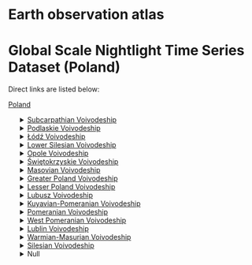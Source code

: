 # Earth observation atlas
 # Global Scale Nightlight Time Series Dataset (Poland)
Direct links are listed below:

<a href="https://eoatlas-nightlight.s3.amazonaws.com/eoatlas-monthly-nightlight-00137.csv">Poland</a>
<ul>
<details>
<summary><a href="https://eoatlas-nightlight.s3.amazonaws.com/eoatlas-monthly-nightlight-02366.csv">Subcarpathian Voivodeship</a></summary>
<ul>
<ol>
<li><a href="https://eoatlas-nightlight.s3.amazonaws.com/eoatlas-monthly-nightlight-36953.csv">powiat sanocki</a></li><li><a href="https://eoatlas-nightlight.s3.amazonaws.com/eoatlas-monthly-nightlight-36959.csv">powiat brzozowski</a></li><li><a href="https://eoatlas-nightlight.s3.amazonaws.com/eoatlas-monthly-nightlight-36969.csv">powiat dębicki</a></li><li><a href="https://eoatlas-nightlight.s3.amazonaws.com/eoatlas-monthly-nightlight-36978.csv">powiat leski</a></li><li><a href="https://eoatlas-nightlight.s3.amazonaws.com/eoatlas-monthly-nightlight-36981.csv">powiat jarosławski</a></li><li><a href="https://eoatlas-nightlight.s3.amazonaws.com/eoatlas-monthly-nightlight-36987.csv">Rzeszów</a></li><li><a href="https://eoatlas-nightlight.s3.amazonaws.com/eoatlas-monthly-nightlight-37018.csv">powiat bieszczadzki</a></li><li><a href="https://eoatlas-nightlight.s3.amazonaws.com/eoatlas-monthly-nightlight-37046.csv">powiat ropczycko-sędziszowski</a></li><li><a href="https://eoatlas-nightlight.s3.amazonaws.com/eoatlas-monthly-nightlight-37065.csv">powiat przeworski</a></li><li><a href="https://eoatlas-nightlight.s3.amazonaws.com/eoatlas-monthly-nightlight-37074.csv">Przemyśl</a></li><li><a href="https://eoatlas-nightlight.s3.amazonaws.com/eoatlas-monthly-nightlight-37080.csv">powiat lubaczowski</a></li><li><a href="https://eoatlas-nightlight.s3.amazonaws.com/eoatlas-monthly-nightlight-37115.csv">Krosno</a></li><li><a href="https://eoatlas-nightlight.s3.amazonaws.com/eoatlas-monthly-nightlight-37138.csv">powiat krośnieński</a></li><li><a href="https://eoatlas-nightlight.s3.amazonaws.com/eoatlas-monthly-nightlight-37140.csv">powiat łańcucki</a></li><li><a href="https://eoatlas-nightlight.s3.amazonaws.com/eoatlas-monthly-nightlight-37152.csv">powiat mielecki</a></li><li><a href="https://eoatlas-nightlight.s3.amazonaws.com/eoatlas-monthly-nightlight-37154.csv">powiat niżański</a></li><li><a href="https://eoatlas-nightlight.s3.amazonaws.com/eoatlas-monthly-nightlight-37171.csv">powiat rzeszowski</a></li><li><a href="https://eoatlas-nightlight.s3.amazonaws.com/eoatlas-monthly-nightlight-37179.csv">powiat stalowowolski</a></li><li><a href="https://eoatlas-nightlight.s3.amazonaws.com/eoatlas-monthly-nightlight-37197.csv">Tarnobrzeg</a></li><li><a href="https://eoatlas-nightlight.s3.amazonaws.com/eoatlas-monthly-nightlight-37207.csv">powiat kolbuszowski</a></li><li><a href="https://eoatlas-nightlight.s3.amazonaws.com/eoatlas-monthly-nightlight-37212.csv">powiat jasielski</a></li><li><a href="https://eoatlas-nightlight.s3.amazonaws.com/eoatlas-monthly-nightlight-37239.csv">powiat tarnobrzeski</a></li><li><a href="https://eoatlas-nightlight.s3.amazonaws.com/eoatlas-monthly-nightlight-37243.csv">powiat leżajski</a></li><li><a href="https://eoatlas-nightlight.s3.amazonaws.com/eoatlas-monthly-nightlight-37271.csv">powiat strzyżowski</a></li><li><a href="https://eoatlas-nightlight.s3.amazonaws.com/eoatlas-monthly-nightlight-37300.csv">powiat przemyski</a></li></ul>
</ol>
</details>
<details>
<summary><a href="https://eoatlas-nightlight.s3.amazonaws.com/eoatlas-monthly-nightlight-02367.csv">Podlaskie Voivodeship</a></summary>
<ul>
<ol>
<li><a href="https://eoatlas-nightlight.s3.amazonaws.com/eoatlas-monthly-nightlight-36951.csv">powiat siemiatycki</a></li><li><a href="https://eoatlas-nightlight.s3.amazonaws.com/eoatlas-monthly-nightlight-36952.csv">powiat sejneński</a></li><li><a href="https://eoatlas-nightlight.s3.amazonaws.com/eoatlas-monthly-nightlight-36986.csv">powiat augustowski</a></li><li><a href="https://eoatlas-nightlight.s3.amazonaws.com/eoatlas-monthly-nightlight-36993.csv">Suwałki</a></li><li><a href="https://eoatlas-nightlight.s3.amazonaws.com/eoatlas-monthly-nightlight-37003.csv">powiat białostocki</a></li><li><a href="https://eoatlas-nightlight.s3.amazonaws.com/eoatlas-monthly-nightlight-37005.csv">powiat bielski</a></li><li><a href="https://eoatlas-nightlight.s3.amazonaws.com/eoatlas-monthly-nightlight-37088.csv">powiat łomżyński</a></li><li><a href="https://eoatlas-nightlight.s3.amazonaws.com/eoatlas-monthly-nightlight-37117.csv">Łomża</a></li><li><a href="https://eoatlas-nightlight.s3.amazonaws.com/eoatlas-monthly-nightlight-37153.csv">powiat moniecki</a></li><li><a href="https://eoatlas-nightlight.s3.amazonaws.com/eoatlas-monthly-nightlight-37178.csv">powiat sokólski</a></li><li><a href="https://eoatlas-nightlight.s3.amazonaws.com/eoatlas-monthly-nightlight-37208.csv">powiat kolneński</a></li><li><a href="https://eoatlas-nightlight.s3.amazonaws.com/eoatlas-monthly-nightlight-37211.csv">powiat grajewski</a></li><li><a href="https://eoatlas-nightlight.s3.amazonaws.com/eoatlas-monthly-nightlight-37238.csv">powiat suwalski</a></li><li><a href="https://eoatlas-nightlight.s3.amazonaws.com/eoatlas-monthly-nightlight-37256.csv">powiat wysokomazowiecki</a></li><li><a href="https://eoatlas-nightlight.s3.amazonaws.com/eoatlas-monthly-nightlight-37258.csv">powiat zambrowski</a></li><li><a href="https://eoatlas-nightlight.s3.amazonaws.com/eoatlas-monthly-nightlight-37267.csv">powiat hajnowski</a></li><li><a href="https://eoatlas-nightlight.s3.amazonaws.com/eoatlas-monthly-nightlight-37289.csv">Białystok</a></li></ul>
</ol>
</details>
<details>
<summary><a href="https://eoatlas-nightlight.s3.amazonaws.com/eoatlas-monthly-nightlight-02368.csv">Łódź Voivodeship</a></summary>
<ul>
<ol>
<li><a href="https://eoatlas-nightlight.s3.amazonaws.com/eoatlas-monthly-nightlight-36958.csv">powiat brzeziński</a></li><li><a href="https://eoatlas-nightlight.s3.amazonaws.com/eoatlas-monthly-nightlight-36974.csv">powiat wieluński</a></li><li><a href="https://eoatlas-nightlight.s3.amazonaws.com/eoatlas-monthly-nightlight-36991.csv">Piotrków Trybunalski</a></li><li><a href="https://eoatlas-nightlight.s3.amazonaws.com/eoatlas-monthly-nightlight-37002.csv">powiat bełchatowski</a></li><li><a href="https://eoatlas-nightlight.s3.amazonaws.com/eoatlas-monthly-nightlight-37025.csv">powiat zduńskowolski</a></li><li><a href="https://eoatlas-nightlight.s3.amazonaws.com/eoatlas-monthly-nightlight-37029.csv">Łódź</a></li><li><a href="https://eoatlas-nightlight.s3.amazonaws.com/eoatlas-monthly-nightlight-37037.csv">powiat pabianicki</a></li><li><a href="https://eoatlas-nightlight.s3.amazonaws.com/eoatlas-monthly-nightlight-37038.csv">powiat pajęczański</a></li><li><a href="https://eoatlas-nightlight.s3.amazonaws.com/eoatlas-monthly-nightlight-37044.csv">powiat radomszczański</a></li><li><a href="https://eoatlas-nightlight.s3.amazonaws.com/eoatlas-monthly-nightlight-37045.csv">powiat rawski</a></li><li><a href="https://eoatlas-nightlight.s3.amazonaws.com/eoatlas-monthly-nightlight-37052.csv">powiat łaski</a></li><li><a href="https://eoatlas-nightlight.s3.amazonaws.com/eoatlas-monthly-nightlight-37079.csv">powiat łódzki wschodni</a></li><li><a href="https://eoatlas-nightlight.s3.amazonaws.com/eoatlas-monthly-nightlight-37104.csv">powiat poddębicki</a></li><li><a href="https://eoatlas-nightlight.s3.amazonaws.com/eoatlas-monthly-nightlight-37142.csv">powiat łęczycki</a></li><li><a href="https://eoatlas-nightlight.s3.amazonaws.com/eoatlas-monthly-nightlight-37149.csv">powiat łowicki</a></li><li><a href="https://eoatlas-nightlight.s3.amazonaws.com/eoatlas-monthly-nightlight-37161.csv">powiat opoczyński</a></li><li><a href="https://eoatlas-nightlight.s3.amazonaws.com/eoatlas-monthly-nightlight-37167.csv">powiat piotrkowski</a></li><li><a href="https://eoatlas-nightlight.s3.amazonaws.com/eoatlas-monthly-nightlight-37173.csv">powiat sieradzki</a></li><li><a href="https://eoatlas-nightlight.s3.amazonaws.com/eoatlas-monthly-nightlight-37175.csv">powiat skierniewicki</a></li><li><a href="https://eoatlas-nightlight.s3.amazonaws.com/eoatlas-monthly-nightlight-37193.csv">Skierniewice</a></li><li><a href="https://eoatlas-nightlight.s3.amazonaws.com/eoatlas-monthly-nightlight-37273.csv">powiat wieruszowski</a></li><li><a href="https://eoatlas-nightlight.s3.amazonaws.com/eoatlas-monthly-nightlight-37276.csv">powiat zgierski</a></li><li><a href="https://eoatlas-nightlight.s3.amazonaws.com/eoatlas-monthly-nightlight-37288.csv">powiat tomaszowski</a></li><li><a href="https://eoatlas-nightlight.s3.amazonaws.com/eoatlas-monthly-nightlight-37296.csv">Kutno County</a></li></ul>
</ol>
</details>
<details>
<summary><a href="https://eoatlas-nightlight.s3.amazonaws.com/eoatlas-monthly-nightlight-02369.csv">Lower Silesian Voivodeship</a></summary>
<ul>
<ol>
</ul>
</ol>
</details>
<details>
<summary><a href="https://eoatlas-nightlight.s3.amazonaws.com/eoatlas-monthly-nightlight-02370.csv">Opole Voivodeship</a></summary>
<ul>
<ol>
</ul>
</ol>
</details>
<details>
<summary><a href="https://eoatlas-nightlight.s3.amazonaws.com/eoatlas-monthly-nightlight-02371.csv">Świętokrzyskie Voivodeship</a></summary>
<ul>
<ol>
<li><a href="https://eoatlas-nightlight.s3.amazonaws.com/eoatlas-monthly-nightlight-36933.csv">powiat jędrzejowski</a></li><li><a href="https://eoatlas-nightlight.s3.amazonaws.com/eoatlas-monthly-nightlight-36943.csv">powiat sandomierski</a></li><li><a href="https://eoatlas-nightlight.s3.amazonaws.com/eoatlas-monthly-nightlight-36950.csv">powiat konecki</a></li><li><a href="https://eoatlas-nightlight.s3.amazonaws.com/eoatlas-monthly-nightlight-36962.csv">powiat kazimierski</a></li><li><a href="https://eoatlas-nightlight.s3.amazonaws.com/eoatlas-monthly-nightlight-37033.csv">powiat ostrowiecki</a></li><li><a href="https://eoatlas-nightlight.s3.amazonaws.com/eoatlas-monthly-nightlight-37069.csv">powiat kielecki</a></li><li><a href="https://eoatlas-nightlight.s3.amazonaws.com/eoatlas-monthly-nightlight-37097.csv">powiat włoszczowski</a></li><li><a href="https://eoatlas-nightlight.s3.amazonaws.com/eoatlas-monthly-nightlight-37127.csv">powiat buski</a></li><li><a href="https://eoatlas-nightlight.s3.amazonaws.com/eoatlas-monthly-nightlight-37160.csv">powiat opatowski</a></li><li><a href="https://eoatlas-nightlight.s3.amazonaws.com/eoatlas-monthly-nightlight-37166.csv">powiat pińczowski</a></li><li><a href="https://eoatlas-nightlight.s3.amazonaws.com/eoatlas-monthly-nightlight-37174.csv">powiat skarżyski</a></li><li><a href="https://eoatlas-nightlight.s3.amazonaws.com/eoatlas-monthly-nightlight-37180.csv">powiat starachowicki</a></li><li><a href="https://eoatlas-nightlight.s3.amazonaws.com/eoatlas-monthly-nightlight-37183.csv">powiat staszowski</a></li><li><a href="https://eoatlas-nightlight.s3.amazonaws.com/eoatlas-monthly-nightlight-37234.csv">Kielce</a></li></ul>
</ol>
</details>
<details>
<summary><a href="https://eoatlas-nightlight.s3.amazonaws.com/eoatlas-monthly-nightlight-02372.csv">Masovian Voivodeship</a></summary>
<ul>
<ol>
<li><a href="https://eoatlas-nightlight.s3.amazonaws.com/eoatlas-monthly-nightlight-36934.csv">Siedlce</a></li><li><a href="https://eoatlas-nightlight.s3.amazonaws.com/eoatlas-monthly-nightlight-36946.csv">powiat sierpecki</a></li><li><a href="https://eoatlas-nightlight.s3.amazonaws.com/eoatlas-monthly-nightlight-36966.csv">powiat ciechanowski</a></li><li><a href="https://eoatlas-nightlight.s3.amazonaws.com/eoatlas-monthly-nightlight-36975.csv">Warszawa</a></li><li><a href="https://eoatlas-nightlight.s3.amazonaws.com/eoatlas-monthly-nightlight-36990.csv">powiat płocki</a></li><li><a href="https://eoatlas-nightlight.s3.amazonaws.com/eoatlas-monthly-nightlight-36992.csv">Siedlce County</a></li><li><a href="https://eoatlas-nightlight.s3.amazonaws.com/eoatlas-monthly-nightlight-36995.csv">powiat białobrzeski</a></li><li><a href="https://eoatlas-nightlight.s3.amazonaws.com/eoatlas-monthly-nightlight-37009.csv">powiat kozienicki</a></li><li><a href="https://eoatlas-nightlight.s3.amazonaws.com/eoatlas-monthly-nightlight-37032.csv">powiat ostrołęcki</a></li><li><a href="https://eoatlas-nightlight.s3.amazonaws.com/eoatlas-monthly-nightlight-37036.csv">powiat otwocki</a></li><li><a href="https://eoatlas-nightlight.s3.amazonaws.com/eoatlas-monthly-nightlight-37043.csv">powiat radomski</a></li><li><a href="https://eoatlas-nightlight.s3.amazonaws.com/eoatlas-monthly-nightlight-37055.csv">powiat warszawski zachodni</a></li><li><a href="https://eoatlas-nightlight.s3.amazonaws.com/eoatlas-monthly-nightlight-37056.csv">powiat węgrowski</a></li><li><a href="https://eoatlas-nightlight.s3.amazonaws.com/eoatlas-monthly-nightlight-37059.csv">powiat wołomiński</a></li><li><a href="https://eoatlas-nightlight.s3.amazonaws.com/eoatlas-monthly-nightlight-37077.csv">powiat pułtuski</a></li><li><a href="https://eoatlas-nightlight.s3.amazonaws.com/eoatlas-monthly-nightlight-37085.csv">powiat ostrowski</a></li><li><a href="https://eoatlas-nightlight.s3.amazonaws.com/eoatlas-monthly-nightlight-37087.csv">powiat zwoleński</a></li><li><a href="https://eoatlas-nightlight.s3.amazonaws.com/eoatlas-monthly-nightlight-37096.csv">powiat szydłowiecki</a></li><li><a href="https://eoatlas-nightlight.s3.amazonaws.com/eoatlas-monthly-nightlight-37109.csv">powiat przysuski</a></li><li><a href="https://eoatlas-nightlight.s3.amazonaws.com/eoatlas-monthly-nightlight-37118.csv">Ostrołęka</a></li><li><a href="https://eoatlas-nightlight.s3.amazonaws.com/eoatlas-monthly-nightlight-37119.csv">Płock</a></li><li><a href="https://eoatlas-nightlight.s3.amazonaws.com/eoatlas-monthly-nightlight-37132.csv">powiat garwoliński</a></li><li><a href="https://eoatlas-nightlight.s3.amazonaws.com/eoatlas-monthly-nightlight-37136.csv">powiat gostyniński</a></li><li><a href="https://eoatlas-nightlight.s3.amazonaws.com/eoatlas-monthly-nightlight-37143.csv">powiat legionowski</a></li><li><a href="https://eoatlas-nightlight.s3.amazonaws.com/eoatlas-monthly-nightlight-37148.csv">powiat łosicki</a></li><li><a href="https://eoatlas-nightlight.s3.amazonaws.com/eoatlas-monthly-nightlight-37155.csv">powiat nowodworski</a></li><li><a href="https://eoatlas-nightlight.s3.amazonaws.com/eoatlas-monthly-nightlight-37164.csv">powiat piaseczyński</a></li><li><a href="https://eoatlas-nightlight.s3.amazonaws.com/eoatlas-monthly-nightlight-37169.csv">powiat pruszkowski</a></li><li><a href="https://eoatlas-nightlight.s3.amazonaws.com/eoatlas-monthly-nightlight-37190.csv">powiat żuromiński</a></li><li><a href="https://eoatlas-nightlight.s3.amazonaws.com/eoatlas-monthly-nightlight-37205.csv">Żyrardów County</a></li><li><a href="https://eoatlas-nightlight.s3.amazonaws.com/eoatlas-monthly-nightlight-37209.csv">powiat makowski</a></li><li><a href="https://eoatlas-nightlight.s3.amazonaws.com/eoatlas-monthly-nightlight-37220.csv">powiat płoński</a></li><li><a href="https://eoatlas-nightlight.s3.amazonaws.com/eoatlas-monthly-nightlight-37221.csv">powiat sochaczewski</a></li><li><a href="https://eoatlas-nightlight.s3.amazonaws.com/eoatlas-monthly-nightlight-37233.csv">Grodzisk Mazowiecki County</a></li><li><a href="https://eoatlas-nightlight.s3.amazonaws.com/eoatlas-monthly-nightlight-37244.csv">powiat lipski</a></li><li><a href="https://eoatlas-nightlight.s3.amazonaws.com/eoatlas-monthly-nightlight-37253.csv">powiat przasnyski</a></li><li><a href="https://eoatlas-nightlight.s3.amazonaws.com/eoatlas-monthly-nightlight-37254.csv">powiat sokołowski</a></li><li><a href="https://eoatlas-nightlight.s3.amazonaws.com/eoatlas-monthly-nightlight-37264.csv">powiat grójecki</a></li><li><a href="https://eoatlas-nightlight.s3.amazonaws.com/eoatlas-monthly-nightlight-37274.csv">powiat wyszkowski</a></li><li><a href="https://eoatlas-nightlight.s3.amazonaws.com/eoatlas-monthly-nightlight-37292.csv">Radom</a></li><li><a href="https://eoatlas-nightlight.s3.amazonaws.com/eoatlas-monthly-nightlight-37293.csv">powiat miński</a></li><li><a href="https://eoatlas-nightlight.s3.amazonaws.com/eoatlas-monthly-nightlight-37306.csv">powiat mławski</a></li></ul>
</ol>
</details>
<details>
<summary><a href="https://eoatlas-nightlight.s3.amazonaws.com/eoatlas-monthly-nightlight-02373.csv">Greater Poland Voivodeship</a></summary>
<ul>
<ol>
<li><a href="https://eoatlas-nightlight.s3.amazonaws.com/eoatlas-monthly-nightlight-36949.csv">powiat rawicki</a></li><li><a href="https://eoatlas-nightlight.s3.amazonaws.com/eoatlas-monthly-nightlight-36960.csv">powiat grodziski</a></li><li><a href="https://eoatlas-nightlight.s3.amazonaws.com/eoatlas-monthly-nightlight-36964.csv">powiat kościański</a></li><li><a href="https://eoatlas-nightlight.s3.amazonaws.com/eoatlas-monthly-nightlight-36980.csv">powiat jarociński</a></li><li><a href="https://eoatlas-nightlight.s3.amazonaws.com/eoatlas-monthly-nightlight-36989.csv">powiat pleszewski</a></li><li><a href="https://eoatlas-nightlight.s3.amazonaws.com/eoatlas-monthly-nightlight-36999.csv">powiat gnieźnieński</a></li><li><a href="https://eoatlas-nightlight.s3.amazonaws.com/eoatlas-monthly-nightlight-37007.csv">powiat kolski</a></li><li><a href="https://eoatlas-nightlight.s3.amazonaws.com/eoatlas-monthly-nightlight-37013.csv">powiat wągrowiecki</a></li><li><a href="https://eoatlas-nightlight.s3.amazonaws.com/eoatlas-monthly-nightlight-37020.csv">powiat międzychodzki</a></li><li><a href="https://eoatlas-nightlight.s3.amazonaws.com/eoatlas-monthly-nightlight-37034.csv">powiat ostrowski</a></li><li><a href="https://eoatlas-nightlight.s3.amazonaws.com/eoatlas-monthly-nightlight-37051.csv">Konin</a></li><li><a href="https://eoatlas-nightlight.s3.amazonaws.com/eoatlas-monthly-nightlight-37061.csv">powiat wolsztyński</a></li><li><a href="https://eoatlas-nightlight.s3.amazonaws.com/eoatlas-monthly-nightlight-37067.csv">powiat kępiński</a></li><li><a href="https://eoatlas-nightlight.s3.amazonaws.com/eoatlas-monthly-nightlight-37082.csv">powiat krotoszyński</a></li><li><a href="https://eoatlas-nightlight.s3.amazonaws.com/eoatlas-monthly-nightlight-37086.csv">powiat szamotulski</a></li><li><a href="https://eoatlas-nightlight.s3.amazonaws.com/eoatlas-monthly-nightlight-37091.csv">powiat leszczyński</a></li><li><a href="https://eoatlas-nightlight.s3.amazonaws.com/eoatlas-monthly-nightlight-37099.csv">powiat wrzesiński</a></li><li><a href="https://eoatlas-nightlight.s3.amazonaws.com/eoatlas-monthly-nightlight-37100.csv">Poznań</a></li><li><a href="https://eoatlas-nightlight.s3.amazonaws.com/eoatlas-monthly-nightlight-37101.csv">powiat czarnkowsko-trzcianecki</a></li><li><a href="https://eoatlas-nightlight.s3.amazonaws.com/eoatlas-monthly-nightlight-37102.csv">powiat kaliski</a></li><li><a href="https://eoatlas-nightlight.s3.amazonaws.com/eoatlas-monthly-nightlight-37107.csv">powiat poznański</a></li><li><a href="https://eoatlas-nightlight.s3.amazonaws.com/eoatlas-monthly-nightlight-37112.csv">Kalisz</a></li><li><a href="https://eoatlas-nightlight.s3.amazonaws.com/eoatlas-monthly-nightlight-37116.csv">Leszno</a></li><li><a href="https://eoatlas-nightlight.s3.amazonaws.com/eoatlas-monthly-nightlight-37137.csv">powiat gostyński</a></li><li><a href="https://eoatlas-nightlight.s3.amazonaws.com/eoatlas-monthly-nightlight-37157.csv">powiat obornicki</a></li><li><a href="https://eoatlas-nightlight.s3.amazonaws.com/eoatlas-monthly-nightlight-37165.csv">powiat pilski</a></li><li><a href="https://eoatlas-nightlight.s3.amazonaws.com/eoatlas-monthly-nightlight-37222.csv">powiat średzki</a></li><li><a href="https://eoatlas-nightlight.s3.amazonaws.com/eoatlas-monthly-nightlight-37228.csv">powiat słupecki</a></li><li><a href="https://eoatlas-nightlight.s3.amazonaws.com/eoatlas-monthly-nightlight-37230.csv">powiat turecki</a></li><li><a href="https://eoatlas-nightlight.s3.amazonaws.com/eoatlas-monthly-nightlight-37251.csv">powiat nowotomyski</a></li><li><a href="https://eoatlas-nightlight.s3.amazonaws.com/eoatlas-monthly-nightlight-37277.csv">powiat złotowski</a></li><li><a href="https://eoatlas-nightlight.s3.amazonaws.com/eoatlas-monthly-nightlight-37281.csv">powiat koniński</a></li><li><a href="https://eoatlas-nightlight.s3.amazonaws.com/eoatlas-monthly-nightlight-37282.csv">powiat śremski</a></li><li><a href="https://eoatlas-nightlight.s3.amazonaws.com/eoatlas-monthly-nightlight-37286.csv">powiat ostrzeszowski</a></li><li><a href="https://eoatlas-nightlight.s3.amazonaws.com/eoatlas-monthly-nightlight-37295.csv">powiat chodzieski</a></li></ul>
</ol>
</details>
<details>
<summary><a href="https://eoatlas-nightlight.s3.amazonaws.com/eoatlas-monthly-nightlight-02374.csv">Lesser Poland Voivodeship</a></summary>
<ul>
<ol>
<li><a href="https://eoatlas-nightlight.s3.amazonaws.com/eoatlas-monthly-nightlight-36940.csv">Tarnów</a></li><li><a href="https://eoatlas-nightlight.s3.amazonaws.com/eoatlas-monthly-nightlight-36942.csv">powiat dąbrowski</a></li><li><a href="https://eoatlas-nightlight.s3.amazonaws.com/eoatlas-monthly-nightlight-36955.csv">powiat chrzanowski</a></li><li><a href="https://eoatlas-nightlight.s3.amazonaws.com/eoatlas-monthly-nightlight-37010.csv">powiat krakowski</a></li><li><a href="https://eoatlas-nightlight.s3.amazonaws.com/eoatlas-monthly-nightlight-37035.csv">powiat oświęcimski</a></li><li><a href="https://eoatlas-nightlight.s3.amazonaws.com/eoatlas-monthly-nightlight-37041.csv">Krakow</a></li><li><a href="https://eoatlas-nightlight.s3.amazonaws.com/eoatlas-monthly-nightlight-37058.csv">powiat wielicki</a></li><li><a href="https://eoatlas-nightlight.s3.amazonaws.com/eoatlas-monthly-nightlight-37125.csv">powiat brzeski</a></li><li><a href="https://eoatlas-nightlight.s3.amazonaws.com/eoatlas-monthly-nightlight-37135.csv">powiat gorlicki</a></li><li><a href="https://eoatlas-nightlight.s3.amazonaws.com/eoatlas-monthly-nightlight-37146.csv">powiat limanowski</a></li><li><a href="https://eoatlas-nightlight.s3.amazonaws.com/eoatlas-monthly-nightlight-37158.csv">powiat olkuski</a></li><li><a href="https://eoatlas-nightlight.s3.amazonaws.com/eoatlas-monthly-nightlight-37168.csv">powiat proszowicki</a></li><li><a href="https://eoatlas-nightlight.s3.amazonaws.com/eoatlas-monthly-nightlight-37186.csv">powiat tatrzański</a></li><li><a href="https://eoatlas-nightlight.s3.amazonaws.com/eoatlas-monthly-nightlight-37216.csv">powiat miechowski</a></li><li><a href="https://eoatlas-nightlight.s3.amazonaws.com/eoatlas-monthly-nightlight-37218.csv">powiat nowosądecki</a></li><li><a href="https://eoatlas-nightlight.s3.amazonaws.com/eoatlas-monthly-nightlight-37224.csv">powiat wadowicki</a></li><li><a href="https://eoatlas-nightlight.s3.amazonaws.com/eoatlas-monthly-nightlight-37237.csv">powiat suski</a></li><li><a href="https://eoatlas-nightlight.s3.amazonaws.com/eoatlas-monthly-nightlight-37240.csv">powiat tarnowski</a></li><li><a href="https://eoatlas-nightlight.s3.amazonaws.com/eoatlas-monthly-nightlight-37245.csv">powiat myślenicki</a></li><li><a href="https://eoatlas-nightlight.s3.amazonaws.com/eoatlas-monthly-nightlight-37250.csv">powiat nowotarski</a></li><li><a href="https://eoatlas-nightlight.s3.amazonaws.com/eoatlas-monthly-nightlight-37280.csv">powiat bocheński</a></li><li><a href="https://eoatlas-nightlight.s3.amazonaws.com/eoatlas-monthly-nightlight-37287.csv">Nowy Sącz</a></li></ul>
</ol>
</details>
<details>
<summary><a href="https://eoatlas-nightlight.s3.amazonaws.com/eoatlas-monthly-nightlight-02375.csv">Lubusz Voivodeship</a></summary>
<ul>
<ol>
</ul>
</ol>
</details>
<details>
<summary><a href="https://eoatlas-nightlight.s3.amazonaws.com/eoatlas-monthly-nightlight-02376.csv">Kuyavian-Pomeranian Voivodeship</a></summary>
<ul>
<ol>
<li><a href="https://eoatlas-nightlight.s3.amazonaws.com/eoatlas-monthly-nightlight-36939.csv">powiat grudziądzki</a></li><li><a href="https://eoatlas-nightlight.s3.amazonaws.com/eoatlas-monthly-nightlight-36947.csv">powiat rypiński</a></li><li><a href="https://eoatlas-nightlight.s3.amazonaws.com/eoatlas-monthly-nightlight-36948.csv">powiat toruński</a></li><li><a href="https://eoatlas-nightlight.s3.amazonaws.com/eoatlas-monthly-nightlight-36976.csv">Włocławek</a></li><li><a href="https://eoatlas-nightlight.s3.amazonaws.com/eoatlas-monthly-nightlight-37022.csv">powiat radziejowski</a></li><li><a href="https://eoatlas-nightlight.s3.amazonaws.com/eoatlas-monthly-nightlight-37026.csv">powiat inowrocławski</a></li><li><a href="https://eoatlas-nightlight.s3.amazonaws.com/eoatlas-monthly-nightlight-37028.csv">powiat aleksandrowski</a></li><li><a href="https://eoatlas-nightlight.s3.amazonaws.com/eoatlas-monthly-nightlight-37073.csv">Grudziądz</a></li><li><a href="https://eoatlas-nightlight.s3.amazonaws.com/eoatlas-monthly-nightlight-37084.csv">powiat chełmiński</a></li><li><a href="https://eoatlas-nightlight.s3.amazonaws.com/eoatlas-monthly-nightlight-37094.csv">powiat świecki</a></li><li><a href="https://eoatlas-nightlight.s3.amazonaws.com/eoatlas-monthly-nightlight-37124.csv">powiat brodnicki</a></li><li><a href="https://eoatlas-nightlight.s3.amazonaws.com/eoatlas-monthly-nightlight-37128.csv">powiat bydgoski</a></li><li><a href="https://eoatlas-nightlight.s3.amazonaws.com/eoatlas-monthly-nightlight-37134.csv">powiat golubsko-dobrzyński</a></li><li><a href="https://eoatlas-nightlight.s3.amazonaws.com/eoatlas-monthly-nightlight-37172.csv">powiat sępoleński</a></li><li><a href="https://eoatlas-nightlight.s3.amazonaws.com/eoatlas-monthly-nightlight-37189.csv">powiat tucholski</a></li><li><a href="https://eoatlas-nightlight.s3.amazonaws.com/eoatlas-monthly-nightlight-37199.csv">Toruń</a></li><li><a href="https://eoatlas-nightlight.s3.amazonaws.com/eoatlas-monthly-nightlight-37225.csv">powiat włocławski</a></li><li><a href="https://eoatlas-nightlight.s3.amazonaws.com/eoatlas-monthly-nightlight-37231.csv">powiat wąbrzeski</a></li><li><a href="https://eoatlas-nightlight.s3.amazonaws.com/eoatlas-monthly-nightlight-37248.csv">powiat nakielski</a></li><li><a href="https://eoatlas-nightlight.s3.amazonaws.com/eoatlas-monthly-nightlight-37278.csv">powiat żniński</a></li><li><a href="https://eoatlas-nightlight.s3.amazonaws.com/eoatlas-monthly-nightlight-37290.csv">Lipno County</a></li><li><a href="https://eoatlas-nightlight.s3.amazonaws.com/eoatlas-monthly-nightlight-37299.csv">Bydgoszcz</a></li><li><a href="https://eoatlas-nightlight.s3.amazonaws.com/eoatlas-monthly-nightlight-37307.csv">powiat mogileński</a></li></ul>
</ol>
</details>
<details>
<summary><a href="https://eoatlas-nightlight.s3.amazonaws.com/eoatlas-monthly-nightlight-02377.csv">Pomeranian Voivodeship</a></summary>
<ul>
<ol>
<li><a href="https://eoatlas-nightlight.s3.amazonaws.com/eoatlas-monthly-nightlight-36941.csv">powiat sztumski</a></li><li><a href="https://eoatlas-nightlight.s3.amazonaws.com/eoatlas-monthly-nightlight-36944.csv">powiat tczewski</a></li><li><a href="https://eoatlas-nightlight.s3.amazonaws.com/eoatlas-monthly-nightlight-36965.csv">powiat kościerski</a></li><li><a href="https://eoatlas-nightlight.s3.amazonaws.com/eoatlas-monthly-nightlight-36968.csv">powiat człuchowski</a></li><li><a href="https://eoatlas-nightlight.s3.amazonaws.com/eoatlas-monthly-nightlight-37017.csv">powiat pucki</a></li><li><a href="https://eoatlas-nightlight.s3.amazonaws.com/eoatlas-monthly-nightlight-37057.csv">powiat wejherowski</a></li><li><a href="https://eoatlas-nightlight.s3.amazonaws.com/eoatlas-monthly-nightlight-37066.csv">Gdynia</a></li><li><a href="https://eoatlas-nightlight.s3.amazonaws.com/eoatlas-monthly-nightlight-37070.csv">powiat gdański</a></li><li><a href="https://eoatlas-nightlight.s3.amazonaws.com/eoatlas-monthly-nightlight-37083.csv">powiat kwidzyński</a></li><li><a href="https://eoatlas-nightlight.s3.amazonaws.com/eoatlas-monthly-nightlight-37103.csv">powiat kartuski</a></li><li><a href="https://eoatlas-nightlight.s3.amazonaws.com/eoatlas-monthly-nightlight-37111.csv">Gdańsk</a></li><li><a href="https://eoatlas-nightlight.s3.amazonaws.com/eoatlas-monthly-nightlight-37129.csv">powiat bytowski</a></li><li><a href="https://eoatlas-nightlight.s3.amazonaws.com/eoatlas-monthly-nightlight-37131.csv">powiat chojnicki</a></li><li><a href="https://eoatlas-nightlight.s3.amazonaws.com/eoatlas-monthly-nightlight-37141.csv">powiat lęborski</a></li><li><a href="https://eoatlas-nightlight.s3.amazonaws.com/eoatlas-monthly-nightlight-37177.csv">powiat słupski</a></li><li><a href="https://eoatlas-nightlight.s3.amazonaws.com/eoatlas-monthly-nightlight-37182.csv">powiat starogardzki</a></li><li><a href="https://eoatlas-nightlight.s3.amazonaws.com/eoatlas-monthly-nightlight-37194.csv">Sopot</a></li><li><a href="https://eoatlas-nightlight.s3.amazonaws.com/eoatlas-monthly-nightlight-37215.csv">powiat malborski</a></li><li><a href="https://eoatlas-nightlight.s3.amazonaws.com/eoatlas-monthly-nightlight-37249.csv">powiat nowodworski</a></li><li><a href="https://eoatlas-nightlight.s3.amazonaws.com/eoatlas-monthly-nightlight-37304.csv">Słupsk</a></li></ul>
</ol>
</details>
<details>
<summary><a href="https://eoatlas-nightlight.s3.amazonaws.com/eoatlas-monthly-nightlight-02378.csv">West Pomeranian Voivodeship</a></summary>
<ul>
<ol>
<li><a href="https://eoatlas-nightlight.s3.amazonaws.com/eoatlas-monthly-nightlight-36931.csv">powiat kamieński</a></li><li><a href="https://eoatlas-nightlight.s3.amazonaws.com/eoatlas-monthly-nightlight-36954.csv">powiat choszczeński</a></li><li><a href="https://eoatlas-nightlight.s3.amazonaws.com/eoatlas-monthly-nightlight-36970.csv">powiat drawski</a></li><li><a href="https://eoatlas-nightlight.s3.amazonaws.com/eoatlas-monthly-nightlight-37008.csv">powiat koszaliński</a></li><li><a href="https://eoatlas-nightlight.s3.amazonaws.com/eoatlas-monthly-nightlight-37040.csv">Koszalin</a></li><li><a href="https://eoatlas-nightlight.s3.amazonaws.com/eoatlas-monthly-nightlight-37042.csv">powiat pyrzycki</a></li><li><a href="https://eoatlas-nightlight.s3.amazonaws.com/eoatlas-monthly-nightlight-37054.csv">powiat wałecki</a></li><li><a href="https://eoatlas-nightlight.s3.amazonaws.com/eoatlas-monthly-nightlight-37093.csv">powiat świdwiński</a></li><li><a href="https://eoatlas-nightlight.s3.amazonaws.com/eoatlas-monthly-nightlight-37105.csv">powiat policki</a></li><li><a href="https://eoatlas-nightlight.s3.amazonaws.com/eoatlas-monthly-nightlight-37121.csv">powiat białogardzki</a></li><li><a href="https://eoatlas-nightlight.s3.amazonaws.com/eoatlas-monthly-nightlight-37133.csv">powiat goleniowski</a></li><li><a href="https://eoatlas-nightlight.s3.amazonaws.com/eoatlas-monthly-nightlight-37147.csv">powiat łobeski</a></li><li><a href="https://eoatlas-nightlight.s3.amazonaws.com/eoatlas-monthly-nightlight-37176.csv">powiat sławieński</a></li><li><a href="https://eoatlas-nightlight.s3.amazonaws.com/eoatlas-monthly-nightlight-37181.csv">powiat stargardzki</a></li><li><a href="https://eoatlas-nightlight.s3.amazonaws.com/eoatlas-monthly-nightlight-37185.csv">powiat szczecinecki</a></li><li><a href="https://eoatlas-nightlight.s3.amazonaws.com/eoatlas-monthly-nightlight-37196.csv">Świnoujście</a></li><li><a href="https://eoatlas-nightlight.s3.amazonaws.com/eoatlas-monthly-nightlight-37246.csv">powiat myśliborski</a></li><li><a href="https://eoatlas-nightlight.s3.amazonaws.com/eoatlas-monthly-nightlight-37261.csv">Szczecin</a></li><li><a href="https://eoatlas-nightlight.s3.amazonaws.com/eoatlas-monthly-nightlight-37265.csv">powiat gryficki</a></li><li><a href="https://eoatlas-nightlight.s3.amazonaws.com/eoatlas-monthly-nightlight-37266.csv">powiat gryfiński</a></li><li><a href="https://eoatlas-nightlight.s3.amazonaws.com/eoatlas-monthly-nightlight-37298.csv">Colberg County</a></li></ul>
</ol>
</details>
<details>
<summary><a href="https://eoatlas-nightlight.s3.amazonaws.com/eoatlas-monthly-nightlight-02379.csv">Lublin Voivodeship</a></summary>
<ul>
<ol>
<li><a href="https://eoatlas-nightlight.s3.amazonaws.com/eoatlas-monthly-nightlight-36936.csv">powiat łęczyński</a></li><li><a href="https://eoatlas-nightlight.s3.amazonaws.com/eoatlas-monthly-nightlight-36945.csv">powiat włodawski</a></li><li><a href="https://eoatlas-nightlight.s3.amazonaws.com/eoatlas-monthly-nightlight-37004.csv">powiat bialski</a></li><li><a href="https://eoatlas-nightlight.s3.amazonaws.com/eoatlas-monthly-nightlight-37011.csv">powiat kraśnicki</a></li><li><a href="https://eoatlas-nightlight.s3.amazonaws.com/eoatlas-monthly-nightlight-37012.csv">powiat krasnostawski</a></li><li><a href="https://eoatlas-nightlight.s3.amazonaws.com/eoatlas-monthly-nightlight-37015.csv">Lublin</a></li><li><a href="https://eoatlas-nightlight.s3.amazonaws.com/eoatlas-monthly-nightlight-37016.csv">powiat radzyński</a></li><li><a href="https://eoatlas-nightlight.s3.amazonaws.com/eoatlas-monthly-nightlight-37019.csv">powiat biłgorajski</a></li><li><a href="https://eoatlas-nightlight.s3.amazonaws.com/eoatlas-monthly-nightlight-37027.csv">powiat janowski</a></li><li><a href="https://eoatlas-nightlight.s3.amazonaws.com/eoatlas-monthly-nightlight-37030.csv">powiat hrubieszowski</a></li><li><a href="https://eoatlas-nightlight.s3.amazonaws.com/eoatlas-monthly-nightlight-37031.csv">Biała Podlaska</a></li><li><a href="https://eoatlas-nightlight.s3.amazonaws.com/eoatlas-monthly-nightlight-37039.csv">powiat parczewski</a></li><li><a href="https://eoatlas-nightlight.s3.amazonaws.com/eoatlas-monthly-nightlight-37114.csv">Chełm</a></li><li><a href="https://eoatlas-nightlight.s3.amazonaws.com/eoatlas-monthly-nightlight-37130.csv">powiat chełmski</a></li><li><a href="https://eoatlas-nightlight.s3.amazonaws.com/eoatlas-monthly-nightlight-37150.csv">powiat lubelski</a></li><li><a href="https://eoatlas-nightlight.s3.amazonaws.com/eoatlas-monthly-nightlight-37163.csv">powiat opolski</a></li><li><a href="https://eoatlas-nightlight.s3.amazonaws.com/eoatlas-monthly-nightlight-37170.csv">powiat rycki</a></li><li><a href="https://eoatlas-nightlight.s3.amazonaws.com/eoatlas-monthly-nightlight-37187.csv">powiat tomaszowski</a></li><li><a href="https://eoatlas-nightlight.s3.amazonaws.com/eoatlas-monthly-nightlight-37203.csv">Zamość</a></li><li><a href="https://eoatlas-nightlight.s3.amazonaws.com/eoatlas-monthly-nightlight-37213.csv">powiat lubartowski</a></li><li><a href="https://eoatlas-nightlight.s3.amazonaws.com/eoatlas-monthly-nightlight-37214.csv">powiat łukowski</a></li><li><a href="https://eoatlas-nightlight.s3.amazonaws.com/eoatlas-monthly-nightlight-37232.csv">powiat puławski</a></li><li><a href="https://eoatlas-nightlight.s3.amazonaws.com/eoatlas-monthly-nightlight-37259.csv">powiat zamojski</a></li><li><a href="https://eoatlas-nightlight.s3.amazonaws.com/eoatlas-monthly-nightlight-37272.csv">powiat świdnicki</a></li></ul>
</ol>
</details>
<details>
<summary><a href="https://eoatlas-nightlight.s3.amazonaws.com/eoatlas-monthly-nightlight-02380.csv">Warmian-Masurian Voivodeship</a></summary>
<ul>
<ol>
<li><a href="https://eoatlas-nightlight.s3.amazonaws.com/eoatlas-monthly-nightlight-36932.csv">powiat olecki</a></li><li><a href="https://eoatlas-nightlight.s3.amazonaws.com/eoatlas-monthly-nightlight-36971.csv">powiat działdowski</a></li><li><a href="https://eoatlas-nightlight.s3.amazonaws.com/eoatlas-monthly-nightlight-36972.csv">powiat ełcki</a></li><li><a href="https://eoatlas-nightlight.s3.amazonaws.com/eoatlas-monthly-nightlight-36979.csv">powiat węgorzewski</a></li><li><a href="https://eoatlas-nightlight.s3.amazonaws.com/eoatlas-monthly-nightlight-36988.csv">powiat piski</a></li><li><a href="https://eoatlas-nightlight.s3.amazonaws.com/eoatlas-monthly-nightlight-36994.csv">powiat elbląski</a></li><li><a href="https://eoatlas-nightlight.s3.amazonaws.com/eoatlas-monthly-nightlight-36996.csv">powiat giżycki</a></li><li><a href="https://eoatlas-nightlight.s3.amazonaws.com/eoatlas-monthly-nightlight-37000.csv">powiat gołdapski</a></li><li><a href="https://eoatlas-nightlight.s3.amazonaws.com/eoatlas-monthly-nightlight-37047.csv">powiat nidzicki</a></li><li><a href="https://eoatlas-nightlight.s3.amazonaws.com/eoatlas-monthly-nightlight-37068.csv">powiat kętrzyński</a></li><li><a href="https://eoatlas-nightlight.s3.amazonaws.com/eoatlas-monthly-nightlight-37095.csv">powiat szczycieński</a></li><li><a href="https://eoatlas-nightlight.s3.amazonaws.com/eoatlas-monthly-nightlight-37120.csv">powiat bartoszycki</a></li><li><a href="https://eoatlas-nightlight.s3.amazonaws.com/eoatlas-monthly-nightlight-37123.csv">powiat braniewski</a></li><li><a href="https://eoatlas-nightlight.s3.amazonaws.com/eoatlas-monthly-nightlight-37145.csv">powiat lidzbarski</a></li><li><a href="https://eoatlas-nightlight.s3.amazonaws.com/eoatlas-monthly-nightlight-37156.csv">powiat nowomiejski</a></li><li><a href="https://eoatlas-nightlight.s3.amazonaws.com/eoatlas-monthly-nightlight-37159.csv">powiat olsztyński</a></li><li><a href="https://eoatlas-nightlight.s3.amazonaws.com/eoatlas-monthly-nightlight-37241.csv">Elbląg</a></li><li><a href="https://eoatlas-nightlight.s3.amazonaws.com/eoatlas-monthly-nightlight-37262.csv">powiat iławski</a></li><li><a href="https://eoatlas-nightlight.s3.amazonaws.com/eoatlas-monthly-nightlight-37268.csv">powiat ostródzki</a></li><li><a href="https://eoatlas-nightlight.s3.amazonaws.com/eoatlas-monthly-nightlight-37285.csv">powiat mrągowski</a></li><li><a href="https://eoatlas-nightlight.s3.amazonaws.com/eoatlas-monthly-nightlight-37291.csv">Olsztyn</a></li></ul>
</ol>
</details>
<details>
<summary><a href="https://eoatlas-nightlight.s3.amazonaws.com/eoatlas-monthly-nightlight-02381.csv">Silesian Voivodeship</a></summary>
<ul>
<ol>
<li><a href="https://eoatlas-nightlight.s3.amazonaws.com/eoatlas-monthly-nightlight-36937.csv">Rybnik</a></li><li><a href="https://eoatlas-nightlight.s3.amazonaws.com/eoatlas-monthly-nightlight-36938.csv">powiat rybnicki</a></li><li><a href="https://eoatlas-nightlight.s3.amazonaws.com/eoatlas-monthly-nightlight-36956.csv">powiat cieszyński</a></li><li><a href="https://eoatlas-nightlight.s3.amazonaws.com/eoatlas-monthly-nightlight-36957.csv">Jastrzębie-Zdrój</a></li><li><a href="https://eoatlas-nightlight.s3.amazonaws.com/eoatlas-monthly-nightlight-36963.csv">powiat kłobucki</a></li><li><a href="https://eoatlas-nightlight.s3.amazonaws.com/eoatlas-monthly-nightlight-36967.csv">powiat częstochowski</a></li><li><a href="https://eoatlas-nightlight.s3.amazonaws.com/eoatlas-monthly-nightlight-36982.csv">Częstochowa</a></li><li><a href="https://eoatlas-nightlight.s3.amazonaws.com/eoatlas-monthly-nightlight-36983.csv">Dąbrowa Górnicza</a></li><li><a href="https://eoatlas-nightlight.s3.amazonaws.com/eoatlas-monthly-nightlight-36984.csv">powiat lubliniecki</a></li><li><a href="https://eoatlas-nightlight.s3.amazonaws.com/eoatlas-monthly-nightlight-37006.csv">powiat bieruńsko-lędziński</a></li><li><a href="https://eoatlas-nightlight.s3.amazonaws.com/eoatlas-monthly-nightlight-37024.csv">powiat zawierciański</a></li><li><a href="https://eoatlas-nightlight.s3.amazonaws.com/eoatlas-monthly-nightlight-37048.csv">Chorzów</a></li><li><a href="https://eoatlas-nightlight.s3.amazonaws.com/eoatlas-monthly-nightlight-37049.csv">Jaworzno</a></li><li><a href="https://eoatlas-nightlight.s3.amazonaws.com/eoatlas-monthly-nightlight-37050.csv">Katowice</a></li><li><a href="https://eoatlas-nightlight.s3.amazonaws.com/eoatlas-monthly-nightlight-37071.csv">Gliwice County</a></li><li><a href="https://eoatlas-nightlight.s3.amazonaws.com/eoatlas-monthly-nightlight-37075.csv">Mysłowice</a></li><li><a href="https://eoatlas-nightlight.s3.amazonaws.com/eoatlas-monthly-nightlight-37076.csv">Racibórz County</a></li><li><a href="https://eoatlas-nightlight.s3.amazonaws.com/eoatlas-monthly-nightlight-37110.csv">powiat pszczyński</a></li><li><a href="https://eoatlas-nightlight.s3.amazonaws.com/eoatlas-monthly-nightlight-37113.csv">Bytom</a></li><li><a href="https://eoatlas-nightlight.s3.amazonaws.com/eoatlas-monthly-nightlight-37191.csv">Ruda Śląska</a></li><li><a href="https://eoatlas-nightlight.s3.amazonaws.com/eoatlas-monthly-nightlight-37192.csv">Siemianowice Śląskie</a></li><li><a href="https://eoatlas-nightlight.s3.amazonaws.com/eoatlas-monthly-nightlight-37195.csv">Świętochłowice</a></li><li><a href="https://eoatlas-nightlight.s3.amazonaws.com/eoatlas-monthly-nightlight-37198.csv">Tarnowskie Góry County</a></li><li><a href="https://eoatlas-nightlight.s3.amazonaws.com/eoatlas-monthly-nightlight-37201.csv">Wodzisław County</a></li><li><a href="https://eoatlas-nightlight.s3.amazonaws.com/eoatlas-monthly-nightlight-37202.csv">Zabrze</a></li><li><a href="https://eoatlas-nightlight.s3.amazonaws.com/eoatlas-monthly-nightlight-37204.csv">Żory</a></li><li><a href="https://eoatlas-nightlight.s3.amazonaws.com/eoatlas-monthly-nightlight-37217.csv">powiat mikołowski</a></li><li><a href="https://eoatlas-nightlight.s3.amazonaws.com/eoatlas-monthly-nightlight-37226.csv">Bielsko County</a></li><li><a href="https://eoatlas-nightlight.s3.amazonaws.com/eoatlas-monthly-nightlight-37242.csv">Gliwice</a></li><li><a href="https://eoatlas-nightlight.s3.amazonaws.com/eoatlas-monthly-nightlight-37247.csv">powiat myszkowski</a></li><li><a href="https://eoatlas-nightlight.s3.amazonaws.com/eoatlas-monthly-nightlight-37260.csv">powiat żywiecki</a></li><li><a href="https://eoatlas-nightlight.s3.amazonaws.com/eoatlas-monthly-nightlight-37283.csv">Sosnowiec</a></li><li><a href="https://eoatlas-nightlight.s3.amazonaws.com/eoatlas-monthly-nightlight-37284.csv">powiat będziński</a></li><li><a href="https://eoatlas-nightlight.s3.amazonaws.com/eoatlas-monthly-nightlight-37297.csv">Piekary Śląskie</a></li><li><a href="https://eoatlas-nightlight.s3.amazonaws.com/eoatlas-monthly-nightlight-37301.csv">Bielsko-Biała</a></li><li><a href="https://eoatlas-nightlight.s3.amazonaws.com/eoatlas-monthly-nightlight-37308.csv">Tychy</a></li></ul>
</ol>
</details>
<details>
<summary>Null</summary>
<ul>
<ol>
<li><a href="https://eoatlas-nightlight.s3.amazonaws.com/eoatlas-monthly-nightlight-36929.csv">powiat oleski</a></li><li><a href="https://eoatlas-nightlight.s3.amazonaws.com/eoatlas-monthly-nightlight-36930.csv">powiat krapkowicki</a></li><li><a href="https://eoatlas-nightlight.s3.amazonaws.com/eoatlas-monthly-nightlight-36935.csv">powiat świebodziński</a></li><li><a href="https://eoatlas-nightlight.s3.amazonaws.com/eoatlas-monthly-nightlight-36961.csv">powiat kamiennogórski</a></li><li><a href="https://eoatlas-nightlight.s3.amazonaws.com/eoatlas-monthly-nightlight-36973.csv">powiat kłodzki</a></li><li><a href="https://eoatlas-nightlight.s3.amazonaws.com/eoatlas-monthly-nightlight-36977.csv">Wrocław</a></li><li><a href="https://eoatlas-nightlight.s3.amazonaws.com/eoatlas-monthly-nightlight-36985.csv">powiat lwówecki</a></li><li><a href="https://eoatlas-nightlight.s3.amazonaws.com/eoatlas-monthly-nightlight-36997.csv">powiat głogowski</a></li><li><a href="https://eoatlas-nightlight.s3.amazonaws.com/eoatlas-monthly-nightlight-36998.csv">powiat głubczycki</a></li><li><a href="https://eoatlas-nightlight.s3.amazonaws.com/eoatlas-monthly-nightlight-37001.csv">powiat gorzowski</a></li><li><a href="https://eoatlas-nightlight.s3.amazonaws.com/eoatlas-monthly-nightlight-37014.csv">powiat wałbrzyski</a></li><li><a href="https://eoatlas-nightlight.s3.amazonaws.com/eoatlas-monthly-nightlight-37021.csv">powiat międzyrzecki</a></li><li><a href="https://eoatlas-nightlight.s3.amazonaws.com/eoatlas-monthly-nightlight-37023.csv">powiat żarski</a></li><li><a href="https://eoatlas-nightlight.s3.amazonaws.com/eoatlas-monthly-nightlight-37053.csv">powiat średzki</a></li><li><a href="https://eoatlas-nightlight.s3.amazonaws.com/eoatlas-monthly-nightlight-37060.csv">powiat wołowski</a></li><li><a href="https://eoatlas-nightlight.s3.amazonaws.com/eoatlas-monthly-nightlight-37062.csv">Jelenia Góra</a></li><li><a href="https://eoatlas-nightlight.s3.amazonaws.com/eoatlas-monthly-nightlight-37063.csv">Legnica</a></li><li><a href="https://eoatlas-nightlight.s3.amazonaws.com/eoatlas-monthly-nightlight-37064.csv">Opole</a></li><li><a href="https://eoatlas-nightlight.s3.amazonaws.com/eoatlas-monthly-nightlight-37072.csv">Gorzów Wielkopolski</a></li><li><a href="https://eoatlas-nightlight.s3.amazonaws.com/eoatlas-monthly-nightlight-37078.csv">powiat namysłowski</a></li><li><a href="https://eoatlas-nightlight.s3.amazonaws.com/eoatlas-monthly-nightlight-37081.csv">powiat nyski</a></li><li><a href="https://eoatlas-nightlight.s3.amazonaws.com/eoatlas-monthly-nightlight-37089.csv">powiat jeleniogórski</a></li><li><a href="https://eoatlas-nightlight.s3.amazonaws.com/eoatlas-monthly-nightlight-37090.csv">powiat kędzierzyńsko-kozielski</a></li><li><a href="https://eoatlas-nightlight.s3.amazonaws.com/eoatlas-monthly-nightlight-37092.csv">powiat oławski</a></li><li><a href="https://eoatlas-nightlight.s3.amazonaws.com/eoatlas-monthly-nightlight-37098.csv">powiat wrocławski</a></li><li><a href="https://eoatlas-nightlight.s3.amazonaws.com/eoatlas-monthly-nightlight-37106.csv">powiat polkowicki</a></li><li><a href="https://eoatlas-nightlight.s3.amazonaws.com/eoatlas-monthly-nightlight-37108.csv">powiat prudnicki</a></li><li><a href="https://eoatlas-nightlight.s3.amazonaws.com/eoatlas-monthly-nightlight-37122.csv">powiat bolesławiecki</a></li><li><a href="https://eoatlas-nightlight.s3.amazonaws.com/eoatlas-monthly-nightlight-37126.csv">powiat brzeski</a></li><li><a href="https://eoatlas-nightlight.s3.amazonaws.com/eoatlas-monthly-nightlight-37139.csv">powiat krośnieński</a></li><li><a href="https://eoatlas-nightlight.s3.amazonaws.com/eoatlas-monthly-nightlight-37144.csv">powiat legnicki</a></li><li><a href="https://eoatlas-nightlight.s3.amazonaws.com/eoatlas-monthly-nightlight-37151.csv">powiat lubiński</a></li><li><a href="https://eoatlas-nightlight.s3.amazonaws.com/eoatlas-monthly-nightlight-37162.csv">powiat opolski</a></li><li><a href="https://eoatlas-nightlight.s3.amazonaws.com/eoatlas-monthly-nightlight-37184.csv">powiat świdnicki</a></li><li><a href="https://eoatlas-nightlight.s3.amazonaws.com/eoatlas-monthly-nightlight-37188.csv">powiat trzebnicki</a></li><li><a href="https://eoatlas-nightlight.s3.amazonaws.com/eoatlas-monthly-nightlight-37200.csv">Wałbrzych</a></li><li><a href="https://eoatlas-nightlight.s3.amazonaws.com/eoatlas-monthly-nightlight-37206.csv">powiat kluczborski</a></li><li><a href="https://eoatlas-nightlight.s3.amazonaws.com/eoatlas-monthly-nightlight-37210.csv">powiat górowski</a></li><li><a href="https://eoatlas-nightlight.s3.amazonaws.com/eoatlas-monthly-nightlight-37219.csv">powiat nowosolski</a></li><li><a href="https://eoatlas-nightlight.s3.amazonaws.com/eoatlas-monthly-nightlight-37223.csv">powiat strzeliński</a></li><li><a href="https://eoatlas-nightlight.s3.amazonaws.com/eoatlas-monthly-nightlight-37227.csv">powiat słubicki</a></li><li><a href="https://eoatlas-nightlight.s3.amazonaws.com/eoatlas-monthly-nightlight-37229.csv">powiat złotoryjski</a></li><li><a href="https://eoatlas-nightlight.s3.amazonaws.com/eoatlas-monthly-nightlight-37235.csv">powiat dzierżoniowski</a></li><li><a href="https://eoatlas-nightlight.s3.amazonaws.com/eoatlas-monthly-nightlight-37236.csv">powiat sulęciński</a></li><li><a href="https://eoatlas-nightlight.s3.amazonaws.com/eoatlas-monthly-nightlight-37252.csv">powiat oleśnicki</a></li><li><a href="https://eoatlas-nightlight.s3.amazonaws.com/eoatlas-monthly-nightlight-37255.csv">powiat wschowski</a></li><li><a href="https://eoatlas-nightlight.s3.amazonaws.com/eoatlas-monthly-nightlight-37257.csv">powiat żagański</a></li><li><a href="https://eoatlas-nightlight.s3.amazonaws.com/eoatlas-monthly-nightlight-37263.csv">powiat jaworski</a></li><li><a href="https://eoatlas-nightlight.s3.amazonaws.com/eoatlas-monthly-nightlight-37269.csv">powiat strzelecki</a></li><li><a href="https://eoatlas-nightlight.s3.amazonaws.com/eoatlas-monthly-nightlight-37270.csv">powiat strzelecko-drezdenecki</a></li><li><a href="https://eoatlas-nightlight.s3.amazonaws.com/eoatlas-monthly-nightlight-37275.csv">powiat ząbkowicki</a></li><li><a href="https://eoatlas-nightlight.s3.amazonaws.com/eoatlas-monthly-nightlight-37279.csv">Zielona Góra</a></li><li><a href="https://eoatlas-nightlight.s3.amazonaws.com/eoatlas-monthly-nightlight-37294.csv">powiat lubański</a></li><li><a href="https://eoatlas-nightlight.s3.amazonaws.com/eoatlas-monthly-nightlight-37302.csv">powiat zgorzelecki</a></li><li><a href="https://eoatlas-nightlight.s3.amazonaws.com/eoatlas-monthly-nightlight-37303.csv">powiat zielonogórski</a></li><li><a href="https://eoatlas-nightlight.s3.amazonaws.com/eoatlas-monthly-nightlight-37305.csv">powiat milicki</a></li></ul>
</ol>
</details>
